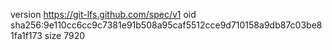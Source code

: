 version https://git-lfs.github.com/spec/v1
oid sha256:9e110cc6cc9c7381e91b508a95caf5512cce9d710158a9db87c03be81fa1f173
size 7920
